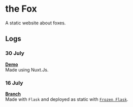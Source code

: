 # the Fox
A static website about foxes.

## Logs
### 30 July
[**Demo**](https://jighdan.github.io/flasky_fox/)
<br>
Made using Nuxt.Js.

### 16 July
[**Branch**](https://github.com/Jighdan/flasky_fox/tree/flasky)
<br>
Made with `Flask` and deployed as static with [`Frozen Flask`](https://github.com/Frozen-Flask/Frozen-Flask).
